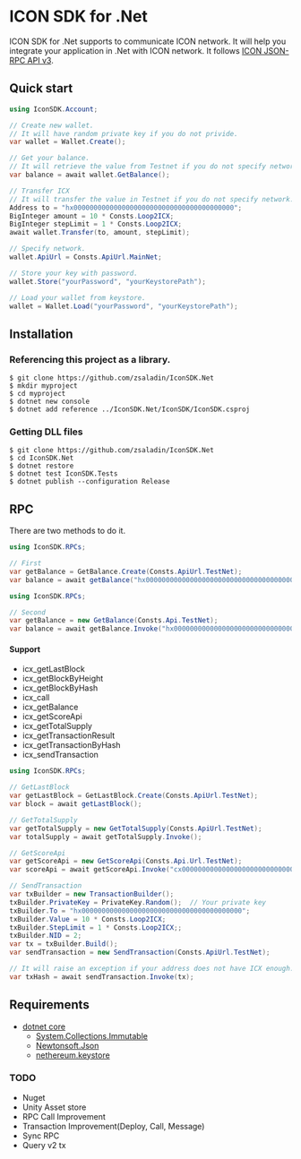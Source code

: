 # ICON SDK for .Net

ICON SDK for .Net supports to communicate ICON network. It will help you integrate your application in .Net with ICON network. It follows [ICON JSON-RPC API v3](https://github.com/icon-project/icon-rpc-server/blob/master/docs/icon-json-rpc-v3.md).

## Quick start
```C#
using IconSDK.Account;

// Create new wallet.
// It will have random private key if you do not privide.
var wallet = Wallet.Create();

// Get your balance.
// It will retrieve the value from Testnet if you do not specify network.
var balance = await wallet.GetBalance();

// Transfer ICX
// It will transfer the value in Testnet if you do not specify network.
Address to = "hx0000000000000000000000000000000000000000";
BigInteger amount = 10 * Consts.Loop2ICX;
BigInteger stepLimit = 1 * Consts.Loop2ICX;
await wallet.Transfer(to, amount, stepLimit);

// Specify network.
wallet.ApiUrl = Consts.ApiUrl.MainNet;

// Store your key with password.
wallet.Store("yourPassword", "yourKeystorePath");

// Load your wallet from keystore.
wallet = Wallet.Load("yourPassword", "yourKeystorePath");
```

## Installation

### Referencing this project as a library.
```Shell
$ git clone https://github.com/zsaladin/IconSDK.Net
$ mkdir myproject
$ cd myproject
$ dotnet new console
$ dotnet add reference ../IconSDK.Net/IconSDK/IconSDK.csproj
```
### Getting DLL files
```Shell
$ git clone https://github.com/zsaladin/IconSDK.Net
$ cd IconSDK.Net
$ dotnet restore
$ dotnet test IconSDK.Tests
$ dotnet publish --configuration Release
```

## RPC
There are two methods to do it.
```C#
using IconSDK.RPCs;

// First
var getBalance = GetBalance.Create(Consts.ApiUrl.TestNet);
var balance = await getBalance("hx0000000000000000000000000000000000000000");
```

```C#
using IconSDK.RPCs;

// Second
var getBalance = new GetBalance(Consts.Api.TestNet);
var balance = await getBalance.Invoke("hx0000000000000000000000000000000000000000");
```

#### Support
- icx_getLastBlock
- icx_getBlockByHeight
- icx_getBlockByHash
- icx_call
- icx_getBalance
- icx_getScoreApi
- icx_getTotalSupply
- icx_getTransactionResult
- icx_getTransactionByHash
- icx_sendTransaction
```C#
using IconSDK.RPCs;

// GetLastBlock
var getLastBlock = GetLastBlock.Create(Consts.ApiUrl.TestNet);
var block = await getLastBlock();

// GetTotalSupply
var getTotalSupply = new GetTotalSupply(Consts.ApiUrl.TestNet);
var totalSupply = await getTotalSupply.Invoke();

// GetScoreApi
var getScoreApi = new GetScoreApi(Consts.Api.Url.TestNet);
var scoreApi = await getScoreApi.Invoke("cx0000000000000000000000000000000000000001");

// SendTransaction
var txBuilder = new TransactionBuilder();
txBuilder.PrivateKey = PrivateKey.Random();  // Your private key
txBuilder.To = "hx0000000000000000000000000000000000000000";
txBuilder.Value = 10 * Consts.Loop2ICX;
txBuilder.StepLimit = 1 * Consts.Loop2ICX;;
txBuilder.NID = 2;
var tx = txBuilder.Build();
var sendTransaction = new SendTransaction(Consts.ApiUrl.TestNet);

// It will raise an exception if your address does not have ICX enough.
var txHash = await sendTransaction.Invoke(tx);
```

## Requirements
- [dotnet core](https://docs.microsoft.com/dotnet/core/)
  - [System.Collections.Immutable](https://www.nuget.org/packages/System.Collections.Immutable)
  - [Newtonsoft.Json](https://www.nuget.org/packages/Newtonsoft.Json/)
  - [nethereum.keystore](https://www.nuget.org/packages/Nethereum.KeyStore/)

### TODO
- Nuget
- Unity Asset store
- RPC Call Improvement
- Transaction Improvement(Deploy, Call, Message)
- Sync RPC
- Query v2 tx